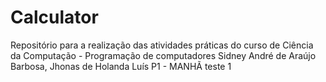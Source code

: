 # Calculator
Repositório para a realização das atividades práticas do curso de Ciência da Computação - Programação de computadores
Sidney André de Araújo Barbosa, Jhonas de Holanda Luís
P1 - MANHÃ
teste 1

